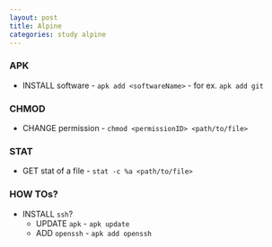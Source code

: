```yaml
---
layout: post
title: Alpine
categories: study alpine
---
```


### APK
- INSTALL software - `apk add <softwareName>` - for ex. `apk add git`

### CHMOD
- CHANGE permission - `chmod <permissionID> <path/to/file>`

### STAT
- GET stat of a file - `stat -c %a <path/to/file>`

### HOW TOs?
  - INSTALL `ssh`?
    - UPDATE `apk` - `apk update`
    - ADD `openssh` - `apk add openssh`
